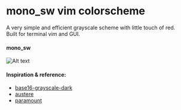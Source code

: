 # mono_sw vim colorscheme   

A very simple and efficient grayscale scheme with little touch of red.   
Built for terminal vim and GUI.   

#### mono_sw    
![Alt text](https://github.com/smallwat3r/vim-mono_sw/blob/master/screenshot.png)    

#### Inspiration & reference:
* [base16-grayscale-dark](https://github.com/chriskempson/base16-vim/blob/master/colors/base16-grayscale-dark.vim)    
* [austere](https://github.com/LuRsT/austere.vim)
* [paramount](https://github.com/owickstrom/vim-colors-paramount)
